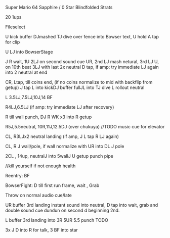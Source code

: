 Super Mario 64 Sapphire / 0 Star Blindfolded Strats

20 1ups

Fileselect

U kick buffer DJmashed TJ dive over fence into Bowser text, U hold A tap
for clip

U LJ into BowserStage

J R wait, 1U 2LJ on second sound cue UR, 2nd LJ mash netural, 3rd LJ U,
on 10th beat 3LJ with last 2x neutral D tap, if amp: try immediate LJ
again into 2 neutral at end

CR, Ltap, till coins end, (if no coins normalize to mid with backflip
from getup) J tap L into kickDJ buffer fullJL into TJ dive L rollout
neutral

L 3.5LJ,7.5LJ,10J,14 BF

R4LJ,6.5LJ (if amp: try immediate LJ after recovery)

R till wall punch, DJ R WK x3 into R getup

R5J,5.5neutral, 10R,11J,12.5DJ (over chukuya) //TODO music cue for
elevator

CL, R3LJx2 neutral landing (if amp, J L tap R LJ again)

CL, R J wall/pole, if wall normalize with UR into DL J pole

2CL , 14up, neutralJ into 5wallJ U getup punch pipe

//kill yourself if not enough health

Reentry: BF

BowserFight: D till first run frame, wait , Grab

Throw on normal audio cue/late

UR buffer 3rd landing instant sound into neutral, D tap into wait, grab
and double sound cue dundun on second d beginning 2nd.

L buffer 3rd landing into 3R 5UR 5.5 punch TODO

3x J D into R for talk, 3 BF into star
